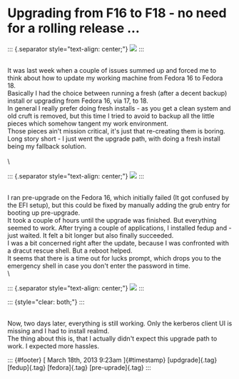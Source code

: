 Upgrading from F16 to F18 - no need for a rolling release \...
==============================================================

::: {.separator style="text-align: center;"}
[![](https://fedoraproject.org/static/images/banners/f16release.png)](https://fedoraproject.org/static/images/banners/f16release.png)
:::

\
It was last week when a couple of issues summed up and forced me to
think about how to update my working machine from Fedora 16 to Fedora
18.\
Basically I had the choice between running a fresh (after a decent
backup)  install or upgrading from Fedora 16, via 17, to 18.\
In general I really prefer doing fresh installs - as you get a clean
system and old cruft is removed, but this time I tried to avoid to
backup all the little pieces which somehow tangent my work environment.\
Those pieces ain't mission critical, it's just that re-creating them is
boring.\
Long story short - I just went the upgrade path, with doing a fresh
install being my fallback solution.\
\
\

::: {.separator style="text-align: center;"}
[![](https://fedoraproject.org/static/images/banners/f17release.png)](https://fedoraproject.org/static/images/banners/f17release.png)
:::

\
I ran pre-upgrade on the Fedora 16, which initially failed (It got
confused by the EFI setup), but this could be fixed by manually adding
the grub entry for booting up pre-upgrade.\
It took a couple of hours until the upgrade was finished. But everything
seemed to work. After trying a couple of applications, I installed fedup
and - just waited. It felt a bit longer but also finally succeeded.\
I was a bit concerned right after the update, because I was confronted
with a dracut rescue shell. But a reboot helped.\
It seems that there is a time out for lucks prompt, which drops you to
the emergency shell in case you don't enter the password in time.\
\

::: {.separator style="text-align: center;"}
[![](https://fedoraproject.org/static/images/banners/f18release.png)](https://fedoraproject.org/static/images/banners/f18release.png)
:::

::: {style="clear: both;"}
:::

\
Now, two days later, everything is still working. Only the kerberos
client UI is missing and I had to install realmd.\
The thing about this is, that I actually didn't expect this upgrade path
to work. I expected more hassles.

::: {#footer}
[ March 18th, 2013 9:23am ]{#timestamp} [updgrade]{.tag} [fedup]{.tag}
[fedora]{.tag} [pre-uprade]{.tag}
:::
